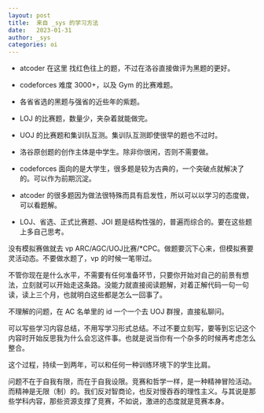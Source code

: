 ```yaml
---
layout: post
title:  来自 _sys 的学习方法
date:   2023-01-31
author: _sys
categories: oi
---
```


* atcoder 在这里 找红色往上的题，不过在洛谷直接做评为黑题的更好。

* codeforces 难度 3000+，以及 Gym 的比赛难题。

* 各省省选的黑题与强省的近些年的紫题。

* LOJ 的比赛题，数量少，夹杂着就能做完。

* UOJ 的比赛题和集训队互测。集训队互测即使很早的题也不过时。

* 洛谷原创题的创作主体是中学生。除非你很闲，否则不需要做。

* codeforces 面向的是大学生，很多题是较为古典的，一个突破点就解决了的。可以作为前期沉淀。

* atcoder 的很多题因为做法很特殊而具有启发性，所以可以以学习的态度做，可以看题解。

* LOJ、省选、正式比赛题、JOI 题是结构性强的，普遍而综合的。要在这些题上多自己思考。

没有模拟赛做就去 vp ARC/AGC/UOJ比赛/*CPC。做题要沉下心来，但模拟赛要灵活动态。不要做水题了，vp 的时候一笔带过。

不管你现在是什么水平，不需要有任何准备环节，只要你开始对自己的前景有想法，立刻就可以开始走这条路。没能力就直接阅读题解，对着正解代码一句一句读，读上三个月，也就明白这些都是怎么一回事了。

不理解的问题，在 AC 名单里的 id 一个一个去 UOJ 群搜，直接私聊问。

可以写些学习内容总结，不用写学习形式总结。不过不要立刻写，要等到忘记这个内容时开始反思我为什么会忘这件事。也就是说当你有一个杂多的时候再考虑怎么整合。

这个过程，持续一到两年，可以和任何一种训练环境下的学生比肩。

问题不在于自我有限，而在于自我设限。竞赛和哲学一样，是一种精神冒险活动。而精神是无限（制）的。我们反对智商论，也反对慢吞吞的理性主义。与其说是那些学科内容，那些资源支撑了竞赛，不如说，激进的态度就是竞赛本身。